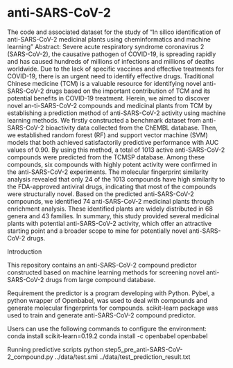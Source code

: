 # anti-SARS-CoV-2
The code and associated dataset for the study of “In silico identification of anti-SARS-CoV-2 medicinal plants using cheminformatics and machine learning”
Abstract: 
Severe acute respiratory syndrome coronavirus 2 (SARS-CoV-2), the causative pathogen of COVID-19, is spreading rapidly and has caused hundreds of millions of infections and millions of deaths worldwide. Due to the lack of specific vaccines and effective treatments for COVID-19, there is an urgent need to identify effective drugs. Traditional Chinese medicine (TCM) is a valuable resource for identifying novel anti-SARS-CoV-2 drugs based on the important contribution of TCM and its potential benefits in  COVID-19 treatment. Herein, we aimed to discover novel an-ti-SARS-CoV-2 compounds and medicinal plants from TCM by establishing a prediction method of anti-SARS-CoV-2 activity using machine learning methods. We firstly constructed a benchmark dataset from anti-SARS-CoV-2 bioactivity data collected from the ChEMBL database. Then, we established random forest (RF) and support vector machine (SVM) models that both achieved satisfactorily predictive performance with AUC values of 0.90. By using this method, a total of 1013 active anti-SARS-CoV-2 compounds were predicted from the TCMSP database. Among these compounds, six compounds with highly potent activity were confirmed in the anti-SARS-CoV-2 experiments. The molecular fingerprint similarity analysis revealed that only 24 of the 1013 compounds have high similarity to the FDA-approved antiviral drugs, indicating that most of the compounds were structurally novel. Based on the predicted anti-SARS-CoV-2 compounds, we identified 74 anti-SARS-CoV-2 medicinal plants through enrichment analysis. These identified plants are widely distributed in 68 genera and 43 families. In summary, this study provided several medicinal plants with potential anti-SARS-CoV-2 activity, which offer an attractive starting point and a broader scope to mine for potentially novel anti-SARS-CoV-2 drugs.

Introduction

This repository contains an anti-SARS-CoV-2 compound predictor constructed based on machine learning methods for screening novel anti-SARS-CoV-2 drugs from large compound database.


Requirement
the predictor is a program developing with Python. Pybel, a python wrapper of Openbabel, was used to deal with compounds and generate molecular fingerprints for compounds. scikit-learn package was used to train and generate anti-SARS-CoV-2 compound predictor.

Users can use the following commands to configure the environment:
conda install scikit-learn=0.19.2
conda install -c openbabel openbabel


Running predictive scripts
python step5_pre_anti-SARS-CoV-2_compound.py ../data/test.smi ../data/test_prediction_result.txt
